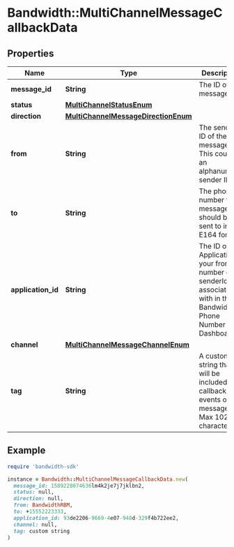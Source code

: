 # Bandwidth::MultiChannelMessageCallbackData

## Properties

| Name | Type | Description | Notes |
| ---- | ---- | ----------- | ----- |
| **message_id** | **String** | The ID of the message. | [optional] |
| **status** | [**MultiChannelStatusEnum**](MultiChannelStatusEnum.md) |  | [optional] |
| **direction** | [**MultiChannelMessageDirectionEnum**](MultiChannelMessageDirectionEnum.md) |  | [optional] |
| **from** | **String** | The sender ID of the message. This could be an alphanumeric sender ID. | [optional] |
| **to** | **String** | The phone number the message should be sent to in E164 format. | [optional] |
| **application_id** | **String** | The ID of the Application your from number or senderId is associated with in the Bandwidth Phone Number Dashboard. | [optional] |
| **channel** | [**MultiChannelMessageChannelEnum**](MultiChannelMessageChannelEnum.md) |  | [optional] |
| **tag** | **String** | A custom string that will be included in callback events of the message. Max 1024 characters. | [optional] |

## Example

```ruby
require 'bandwidth-sdk'

instance = Bandwidth::MultiChannelMessageCallbackData.new(
  message_id: 1589228074636lm4k2je7j7jklbn2,
  status: null,
  direction: null,
  from: BandwidthRBM,
  to: +15552223333,
  application_id: 93de2206-9669-4e07-948d-329f4b722ee2,
  channel: null,
  tag: custom string
)
```

